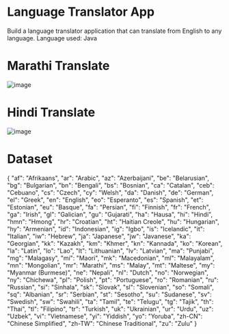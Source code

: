 # Language Translator App

Build a language translator application that can translate from English to any language.
Language used: Java

# Marathi Translate
![image](https://user-images.githubusercontent.com/89896505/231060102-23af1551-f054-41c8-baa3-f84dd8379ee6.png)

# Hindi Translate
![image](https://user-images.githubusercontent.com/89896505/231060225-39ab2eae-0999-421f-8f47-cfdeda90746c.png)

# Dataset

{
  "af": "Afrikaans", 
  "ar": "Arabic", 
  "az": "Azerbaijani", 
  "be": "Belarusian", 
  "bg": "Bulgarian", 
  "bn": "Bengali", 
  "bs": "Bosnian", 
  "ca": "Catalan", 
  "ceb": "Cebuano", 
  "cs": "Czech", 
  "cy": "Welsh", 
  "da": "Danish", 
  "de": "German", 
  "el": "Greek", 
  "en": "English", 
  "eo": "Esperanto", 
  "es": "Spanish", 
  "et": "Estonian", 
  "eu": "Basque", 
  "fa": "Persian", 
  "fi": "Finnish", 
  "fr": "French", 
  "ga": "Irish", 
  "gl": "Galician", 
  "gu": "Gujarati", 
  "ha": "Hausa", 
  "hi": "Hindi", 
  "hmn": "Hmong", 
  "hr": "Croatian", 
  "ht": "Haitian Creole", 
  "hu": "Hungarian", 
  "hy": "Armenian", 
  "id": "Indonesian", 
  "ig": "Igbo", 
  "is": "Icelandic", 
  "it": "Italian", 
  "iw": "Hebrew", 
  "ja": "Japanese", 
  "jw": "Javanese", 
  "ka": "Georgian", 
  "kk": "Kazakh", 
  "km": "Khmer", 
  "kn": "Kannada", 
  "ko": "Korean", 
  "la": "Latin", 
  "lo": "Lao", 
  "lt": "Lithuanian", 
  "lv": "Latvian", 
  "ma": "Punjabi", 
  "mg": "Malagasy", 
  "mi": "Maori", 
  "mk": "Macedonian", 
  "ml": "Malayalam", 
  "mn": "Mongolian", 
  "mr": "Marathi", 
  "ms": "Malay", 
  "mt": "Maltese", 
  "my": "Myanmar (Burmese)", 
  "ne": "Nepali", 
  "nl": "Dutch", 
  "no": "Norwegian", 
  "ny": "Chichewa", 
  "pl": "Polish", 
  "pt": "Portuguese", 
  "ro": "Romanian", 
  "ru": "Russian", 
  "si": "Sinhala", 
  "sk": "Slovak", 
  "sl": "Slovenian", 
  "so": "Somali", 
  "sq": "Albanian", 
  "sr": "Serbian", 
  "st": "Sesotho", 
  "su": "Sudanese", 
  "sv": "Swedish", 
  "sw": "Swahili", 
  "ta": "Tamil", 
  "te": "Telugu", 
  "tg": "Tajik", 
  "th": "Thai", 
  "tl": "Filipino", 
  "tr": "Turkish", 
  "uk": "Ukrainian", 
  "ur": "Urdu", 
  "uz": "Uzbek", 
  "vi": "Vietnamese", 
  "yi": "Yiddish", 
  "yo": "Yoruba", 
  "zh-CN": "Chinese Simplified", 
  "zh-TW": "Chinese Traditional", 
  "zu": "Zulu"
}

